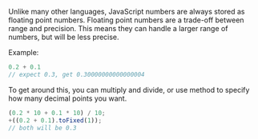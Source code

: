 Unlike many other languages, JavaScript numbers are always stored as floating
point numbers. Floating point numbers are a trade-off between range and precision.
This means they can handle a larger range of numbers, but will be less precise.

Example:
```javascript
0.2 + 0.1
// expect 0.3, get 0.30000000000000004
```

To get around this, you can multiply and divide, or use method to specify how many decimal points you want.

```javascript
(0.2 * 10 + 0.1 * 10) / 10;
+((0.2 + 0.1).toFixed(1));
// both will be 0.3
```
